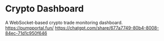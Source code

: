 # Crypto Dashboard
A WebSocket-based crypto trade monitoring dashboard.
https://pumpportal.fun/
https://chatgpt.com/share/677a7749-80b4-8008-84ec-71d1c950f646